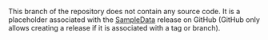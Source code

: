 This branch of the repository does not contain any source code.
It is a placeholder associated with the [SampleData](https://github.com/dmolony3/SlicerFractionalMyocardialMass/releases/tag/sampledata) release on GitHub (GitHub only allows creating a release if it is associated with a tag or branch).
